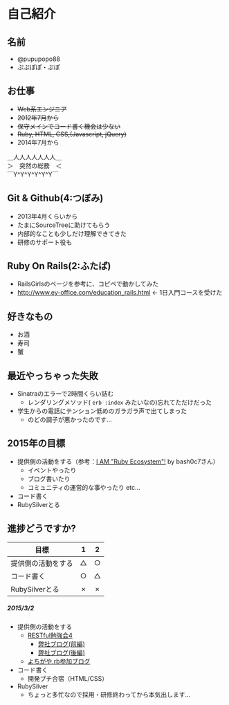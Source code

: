 # 自己紹介

## 名前
 * @pupupopo88
 * ぷぷぽぽ・ぷぽ

## お仕事
 * ~~Web系エンジニア~~
 * ~~2012年7月から~~
 * ~~保守メインでコード書く機会は少ない~~
 * ~~Ruby, HTML, CSS,(Javascript, jQuery)~~
 * 2014年7月から

 ＿人人人人人人人＿  
 ＞　突然の総務　＜  
 ￣Y^Y^Y^Y^Y^Y￣  

## Git & Github(4:つぼみ)
 * 2013年4月くらいから
 * たまにSourceTreeに助けてもらう
 * 内部的なことも少しだけ理解できてきた
 * 研修のサポート役も

## Ruby On Rails(2:ふたば)
 * RailsGirlsのページを参考に、コピペで動かしてみた
 * http://www.ey-office.com/education_rails.html ← 1日入門コースを受けた

## 好きなもの
 * お酒
 * 寿司
 * 蟹

## 最近やっちゃった失敗
 * Sinatraのエラーで2時間くらい詰む
   * レンダリングメソッド( ```erb :index``` みたいなの)忘れてただけだった
 * 学生からの電話にテンション低めのガラガラ声で出てしまった
   * のどの調子が悪かったのです...

## 2015年の目標
 * 提供側の活動をする（参考：[I AM "Ruby Ecosystem"!](https://speakerdeck.com/bash0c7/i-am-ruby-ecosystem) by bash0c7さん）
    * イベントやったり
    * ブログ書いたり
    * コミュニティの運営的な事やったり etc...
 * コード書く
 * RubySilverとる

## 進捗どうですか?

|          目標          | 1 | 2 |
| --------------------- |:---:|:---:|
| 提供側の活動をする | △ | ○ |
| コード書く | ○ | △ |
| RubySilverとる | × | × |

##### 2015/3/2
* 提供側の活動をする
  * [RESTful勉強会4](http://rubychildren.doorkeeper.jp/events/20247)
    * [弊社ブログ(前編)](http://blog.val.co.jp/2015/02/restful-4th.html)
    * [弊社ブログ(後編)](http://blog.val.co.jp/2015/02/restful-4th2.html)
  * [よちがや.rb参加ブログ](http://pupupopo88.hatenablog.com/entry/2015/02/21/093304)
* コード書く
  * 開発プチ合宿（HTML/CSS）
* RubySilver
  * ちょっと多忙なので採用・研修終わってから本気出します...
